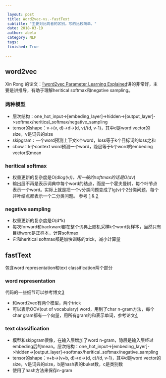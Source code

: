 ```yaml
---
 
 layout: post
 title: Word2vec-vs.-fastText
 subtitle: "主要对比两者的区别，写的比较简单。"
 date: 2018-03-19 
 author: abelx 
 category: NLP
 tags: 
 finished: True
 
--- 
```


## word2vec
Xin Rong 的论文：[『word2vec Parameter Learning Explained](https://arxiv.org/abs/1411.2738)讲的非常好，主要是讲推导，有助于理解heritical softmax和negative sampling。

### 两种模型

- 层次结构：one_hot_input->[embeding_layer]->hidden->[output_layer]->softmax/heritical_softmax/negative_sampling
- tensor的shape：v->(v, d)->d->(d, v)/(d, v-1)，其中d是word vector的size，v是词典的size
- skipgram：一个word预测上下文k个word，loss等于k个目标词的loss之和
- cbow：k个context word预测一个word，隐层等于k个word的embeding vector求mean

### heritical softmax
- 权重更新的复杂度是O(d*log(v))，用一般的softmax的话是O(d*v)
- 输出层不再是表示词典中每个word的结点，而是一个霍夫曼树，每个叶节点表示一个word。实际上就是把一个v分类问题变成了lg(v)个2分类问题，每个非叶结点都表示一个二分类问题。
参考 [1](http://www.trevorsimonton.com/blog/2016/12/15/huffman-tree-in-word2vec.html) & [2](https://zhuanlan.zhihu.com/p/26306795)

### negative sampling
- 权重更新的复杂度是O(d*k)
- 每次forward和backward都在整个词典上随机采样k个word负样本，当然只有目标word是正样本，计算softmax
- 它和heritical softmax都是加快训练的trick，减小计算量

## fastText
包含word representation和text classification两个部分

### word representation
代码的一些细节可以参考博文[3](https://heleifz.github.io/14732610572844.html)
- 和word2vec有两个模型，两个trick
- 可以表示OOV(out of vocabulary) word，用到了char n-gram方法，每个char gram都有一个向量，用所有gram的和表示单词，参考论文[4](https://arxiv.org/abs/1607.04606)

### text classification
- 模型和skipgram很像，在输入层增加了word n-gram，隐层是输入层经过embeding后的mean。层次结构：one_hot_input->[embeding_layer]->hidden->[output_layer]->softmax/heritical_softmax/negative_sampling
- tensor的shape：v+b->(v+b, d)->d->(d, c)/(d, v-1)，其中d是word vector的size，v是词典的size，b是hash表的buket数，c是类别数
- 使用了hash方法来保存n-gram
